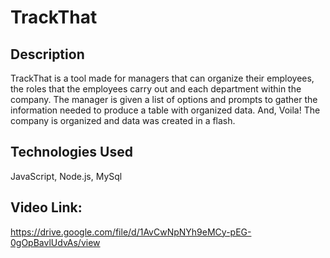 # TrackThat

## Description
TrackThat is a tool made for managers that can organize their employees, the roles that the employees carry out and each department within the company. The manager is given a list of options and prompts to gather the information needed to produce a table with organized data. And, Voila! The company is organized and data was created in a flash. 

## Technologies Used
JavaScript, Node.js, MySql 

## Video Link: 
https://drive.google.com/file/d/1AvCwNpNYh9eMCy-pEG-0gOpBavlUdvAs/view 

